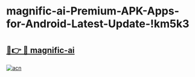 # magnific-ai-Premium-APK-Apps-for-Android-Latest-Update-!km5k3

# <h2><a href="https://on81p8.esa.edu.pl?title=magnific-ai&ref=km5k3">🔗👉 🔴 magnific-ai</a></h2>

[![acn](https://github.com/user-attachments/assets/0f9c940e-d8b0-45ae-aac7-cd30a18b3e1c)](https://on81p8.esa.edu.pl?title=magnific-ai&ref=km5k3)

